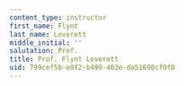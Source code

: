 ```yaml
---
content_type: instructor
first_name: Flynt
last_name: Leverett
middle_initial: ''
salutation: Prof.
title: Prof. Flynt Leverett
uid: 799cef5b-e8f2-b499-403e-da51690cf0f0
---
```

